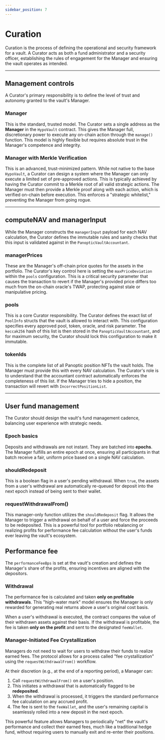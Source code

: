 ```yaml
---
sidebar_position: 7
---
```


# Curation

Curation is the process of defining the operational and security framework for a vault. A Curator acts as both a fund administrator and a security officer, establishing the rules of engagement for the Manager and ensuring the vault operates as intended.

---
## Management controls

A Curator's primary responsibility is to define the level of trust and autonomy granted to the vault's Manager.

### Manager

This is the standard, trusted model. The Curator sets a single address as the **Manager** in the `HypoVault` contract. This gives the Manager full, discretionary power to execute any on-chain action through the `manage()` function. This model is highly flexible but requires absolute trust in the Manager's competence and integrity.

### Manager with Merkle Verification

This is an advanced, trust-minimized pattern. While not native to the base `HypoVault`, a Curator can design a system where the Manager can only execute a limited set of pre-approved actions. This is typically achieved by having the Curator commit to a Merkle root of all valid strategic actions. The Manager must then provide a Merkle proof along with each action, which is verified on-chain before execution. This enforces a "strategic whitelist," preventing the Manager from going rogue.

---
## computeNAV and managerInput

While the Manager constructs the `managerInput` payload for each NAV calculation, the Curator defines the immutable rules and sanity checks that this input is validated against in the `PanopticVaultAccountant`.

### managerPrices

These are the Manager's off-chain price quotes for the assets in the portfolio. The Curator's key control here is setting the `maxPriceDeviation` within the `pools` configuration. This is a critical security parameter that causes the transaction to revert if the Manager's provided price differs too much from the on-chain oracle's TWAP, protecting against stale or manipulative pricing.

### pools

This is a core Curator responsibility. The Curator defines the exact list of `PoolInfo` structs that the vault is allowed to interact with. This configuration specifies every approved pool, token, oracle, and risk parameter. The `keccak256` hash of this list is then stored in the `PanopticVaultAccountant`, and for maximum security, the Curator should lock this configuration to make it immutable.

### tokenIds

This is the complete list of all Panoptic position NFTs the vault holds. The Manager must provide this with every NAV calculation. The Curator's role is to understand that the accountant contract automatically enforces the completeness of this list. If the Manager tries to hide a position, the transaction will revert with `IncorrectPositionList`.

---
## User fund management

The Curator should design the vault's fund management cadence, balancing user experience with strategic needs.

### Epoch basics

Deposits and withdrawals are not instant. They are batched into **epochs**. The Manager fulfills an entire epoch at once, ensuring all participants in that batch receive a fair, uniform price based on a single NAV calculation.

### shouldRedeposit

This is a boolean flag in a user's pending withdrawal. When `true`, the assets from a user's withdrawal are automatically re-queued for deposit into the next epoch instead of being sent to their wallet.

### requestWithdrawalFrom()

This manager-only function utilizes the `shouldRedeposit` flag. It allows the Manager to trigger a withdrawal on behalf of a user and force the proceeds to be redeposited. This is a powerful tool for portfolio rebalancing or realizing profits for performance fee calculation without the user's funds ever leaving the vault's ecosystem.

## Performance fee

The `performanceFeeBps` is set at the vault's creation and defines the Manager's share of the profits, ensuring incentives are aligned with the depositors.

### Withdrawal
The performance fee is calculated and taken **only on profitable withdrawals**. This "high-water mark" model ensures the Manager is only rewarded for generating real returns above a user's original cost basis.

When a user's withdrawal is executed, the contract compares the value of their withdrawn assets against their basis. If the withdrawal is profitable, the fee is taken **only on the profit** and sent to the designated `feeWallet`.

### Manager-Initiated Fee Crystallization
Managers do not need to wait for users to withdraw their funds to realize earned fees. The protocol allows for a process called "fee crystallization" using the `requestWithdrawalFrom()` workflow.

At their discretion (e.g., at the end of a reporting period), a Manager can:
1.  Call `requestWithdrawalFrom()` on a user's position.
2.  This initiates a withdrawal that is automatically flagged to be **redeposited**.
3.  When the withdrawal is processed, it triggers the standard performance fee calculation on any accrued profit.
4.  The fee is sent to the `feeWallet`, and the user's remaining capital is seamlessly rolled into a new deposit in the next epoch.

This powerful feature allows Managers to periodically "net" the vault's performance and collect their earned fees, much like a traditional hedge fund, without requiring users to manually exit and re-enter their positions.
